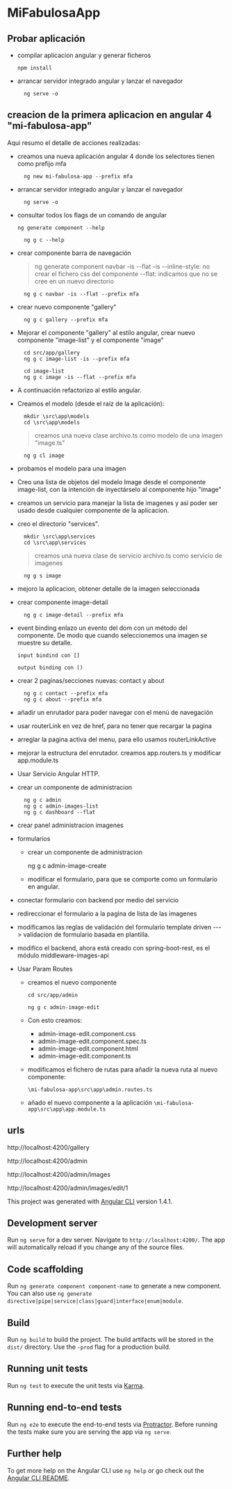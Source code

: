 # MiFabulosaApp

## Probar aplicación ##

-	compilar aplicacion angular y generar ficheros

		npm install

- arrancar servidor integrado angular y lanzar el navegador

	    ng serve -o


## creacion de la primera aplicacion en angular 4 "mi-fabulosa-app" ##

Aqui resumo el detalle de acciones realizadas:

- creamos una nueva aplicación angular 4 donde los selectores tienen como prefijo mfa

	    ng new mi-fabulosa-app --prefix mfa

- arrancar servidor integrado angular y lanzar el navegador

	    ng serve -o

- consultar todos los flags de un comando de angular

	`ng generate component --help`
	
	    ng g c --help

- crear componente barra de navegación
	
	> 	ng generate component navbar -is --flat
	-is --inline-style: no crear el fichero css del componente
	--flat: indicamos que no se cree en un nuevo directorio

		ng g c navbar -is --flat --prefix mfa

- crear nuevo componente "gallery"

		ng g c gallery --prefix mfa


- Mejorar el componente "gallery" al estilo angular, crear nuevo componente "image-list" y el componente "image"

		cd src/app/gallery
		ng g c image-list -is --prefix mfa

		cd image-list
		ng g c image -is --flat --prefix mfa

- A continuación refactorizo al estilo angular.
		

- Creamos el modelo (desde el raíz de la aplicación):

		mkdir \src\app\models
		cd \src\app\models
	
	>creamos una nueva clase archivo.ts como modelo de una imagen "image.ts"

		ng g cl image

- probamos el modelo para una imagen

- Creo una lista de objetos del modelo Image desde el componente image-list, con la intención de inyectárselo al componente hijo "image"

- creamos un servicio para manejar la lista de imagenes y asi poder ser usado desde cualquier componente de la aplicacion.

- creo el directorio "services".

		mkdir \src\app\services
		cd \src\app\services
	
	>creamos una nueva clase de servicio archivo.ts como servicio de imagenes

		ng g s image

- mejoro la aplicacion, obtener detalle de la imagen seleccionada

- crear componente image-detail

		ng g c image-detail --prefix mfa

- event binding enlazo un evento del dom con un método del componente. De modo que cuando seleccionemos una imagen se muestre su detalle.

      input bindind con []

      output binding con ()

- crear 2 paginas/secciones nuevas: contact y about

		ng g c contact --prefix mfa
		ng g c about --prefix mfa

- añadir un enrutador para poder navegar con el menú de navegación

- usar routerLink en vez de href, para no tener que recargar la pagina

- arreglar la pagina activa del menu, para ello usamos routerLinkActive

- mejorar la estructura del enrutador. creamos app.routers.ts y modificar app.module.ts

- Usar Servicio Angular HTTP.

- crear un componente de administracion

		ng g c admin
		ng g c admin-images-list
		ng g c dashboard --flat

- crear panel administracion imagenes


- formularios
	- crear un componente de administracion

		ng g c admin-image-create

	- modificar el formulario, para que se comporte como un formulario en angular.

- conectar formulario con backend por medio del servicio

- redireccionar el formulario a la pagina de lista de las imagenes

- modificamos las reglas de validación del formulario
	template driven   ---> validacion de formulario basada en plantilla.

- modifico el backend, ahora está creado con spring-boot-rest, es el módulo middleware-images-api


- Usar Param Routes

	- creamos el nuevo componente
	
		`cd src/app/admin`

		`ng g c admin-image-edit`


	- Con esto creamos:
		- admin-image-edit.component.css
    	- admin-image-edit.component.spec.ts
		- admin-image-edit.component.html
		- admin-image-edit.component.ts


	- modificamos el fichero de rutas para añadir la nueva ruta al nuevo componente:
	
 		`\mi-fabulosa-app\src\app\admin.routes.ts`
	


	- añado el nuevo componente a la aplicación
		`\mi-fabulosa-app\src\app\app.module.ts`









## urls

http://localhost:4200/gallery

http://localhost:4200/admin

http://localhost:4200/admin/images

http://localhost:4200/admin/images/edit/1


This project was generated with [Angular CLI](https://github.com/angular/angular-cli) version 1.4.1.

## Development server

Run `ng serve` for a dev server. Navigate to `http://localhost:4200/`. The app will automatically reload if you change any of the source files.

## Code scaffolding

Run `ng generate component component-name` to generate a new component. You can also use `ng generate directive|pipe|service|class|guard|interface|enum|module`.

## Build

Run `ng build` to build the project. The build artifacts will be stored in the `dist/` directory. Use the `-prod` flag for a production build.

## Running unit tests

Run `ng test` to execute the unit tests via [Karma](https://karma-runner.github.io).

## Running end-to-end tests

Run `ng e2e` to execute the end-to-end tests via [Protractor](http://www.protractortest.org/).
Before running the tests make sure you are serving the app via `ng serve`.

## Further help

To get more help on the Angular CLI use `ng help` or go check out the [Angular CLI README](https://github.com/angular/angular-cli/blob/master/README.md).
